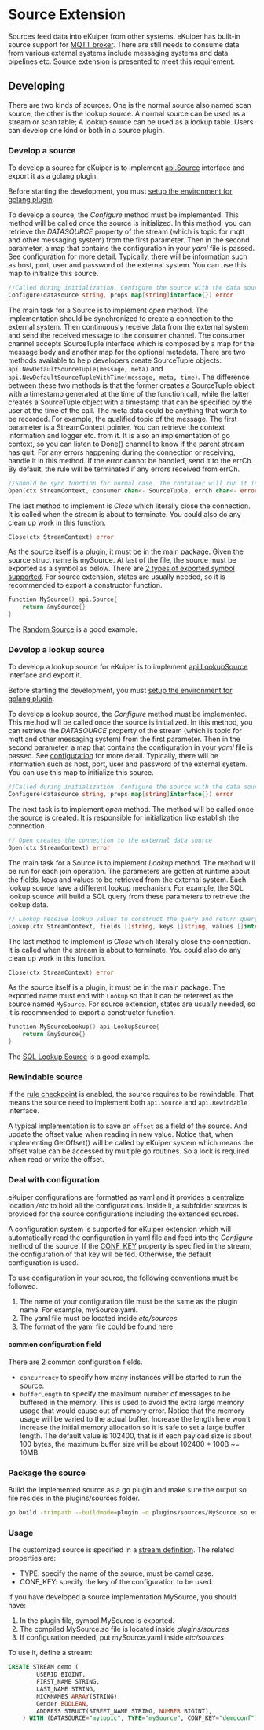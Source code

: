 # Source Extension

Sources feed data into eKuiper from other systems. eKuiper has built-in source support for [MQTT broker](../../../guide/sources/builtin/mqtt.md). There are still needs to consume data from various external systems include messaging systems and data pipelines etc. Source extension is presented to meet this requirement.

## Developing

There are two kinds of sources. One is the normal source also named scan source, the other is the lookup source. A normal source can be used as a stream or scan table; A lookup source can be used as a lookup table. Users can develop one kind or both in a source plugin.

### Develop a source

To develop a source for eKuiper is to implement [api.Source](https://github.com/lf-edge/ekuiper/blob/master/pkg/api/stream.go) interface and export it as a golang plugin.

Before starting the development, you must [setup the environment for golang plugin](../overview.md#setup-the-plugin-developing-environment).

To develop a source, the _Configure_ method must be implemented. This method will be called once the source is initialized. In this method, you can retrieve the _DATASOURCE_ property of the stream (which is topic for mqtt and other messaging system) from the first parameter. Then in the second parameter, a map that contains the configuration in your _yaml_ file is passed. See [configuration](#deal-with-configuration) for more detail. Typically, there will be information such as host, port, user and password of the external system. You can use this map to initialize this source.

```go
//Called during initialization. Configure the source with the data source(e.g. topic for mqtt) and the properties read from the yaml 
Configure(datasource string, props map[string]interface{}) error
```

The main task for a Source is to implement _open_ method. The implementation should be synchronized to create a connection to the external system. Then continuously receive data from the external system and send the received message to the consumer channel. The consumer channel accepts SourceTuple interface which is composed by a map for the message body and another map for the optional metadata. There are two methods available to help developers create SourceTuple objects: `api.NewDefaultSourceTuple(message, meta)` and `api.NewDefaultSourceTupleWithTime(message, meta, time)`. The difference between these two methods is that the former creates a SourceTuple object with a timestamp generated at the time of the function call, while the latter creates a SourceTuple object with a timestamp that can be specified by the user at the time of the call. The meta data could be anything that worth to be recorded. For example, the qualified topic of the message. The first parameter is a StreamContext pointer. You can retrieve the context information and logger etc. from it. It is also an implementation of go context, so you can listen to Done() channel to know if the parent stream has quit. For any errors happening during the connection or receiving, handle it in this method. If the error cannot be handled, send it to the errCh. By default, the rule will be terminated if any errors received from errCh.

```go
//Should be sync function for normal case. The container will run it in go func
Open(ctx StreamContext, consumer chan<- SourceTuple, errCh chan<- error)
```  

The last method to implement is _Close_ which literally close the connection. It is called when the stream is about to terminate. You could also do any clean up work in this function.

```go
Close(ctx StreamContext) error
```

As the source itself is a plugin, it must be in the main package. Given the source struct name is mySource. At last of the file, the source must be exported as a symbol as below. There are [2 types of exported symbol supported](../overview.md#plugin-development). For source extension, states are usually needed, so it is recommended to export a constructor function.

```go
function MySource() api.Source{
    return &mySource{}
}
```

The [Random Source](https://github.com/lf-edge/ekuiper/blob/master/extensions/sources/random/random.go) is a good example.

### Develop a lookup source

To develop a lookup source for eKuiper is to implement [api.LookupSource](https://github.com/lf-edge/ekuiper/blob/master/pkg/api/stream.go) interface and export it.

Before starting the development, you must [setup the environment for golang plugin](../overview.md#setup-the-plugin-developing-environment).

To develop a lookup source, the _Configure_ method must be implemented. This method will be called once the source is initialized. In this method, you can retrieve the _DATASOURCE_ property of the stream (which is topic for mqtt and other messaging system) from the first parameter. Then in the second parameter, a map that contains the configuration in your _yaml_ file is passed. See [configuration](#deal-with-configuration) for more detail. Typically, there will be information such as host, port, user and password of the external system. You can use this map to initialize this source.

```go
//Called during initialization. Configure the source with the data source(e.g. topic for mqtt) and the properties read from the yaml 
Configure(datasource string, props map[string]interface{}) error
```

The next task is to implement _open_ method. The method will be called once the source is created. It is responsible for initialization like establish the connection.

```go
// Open creates the connection to the external data source
Open(ctx StreamContext) error
```

The main task for a Source is to implement _Lookup_ method. The method will be run for each join operation. The parameters are gotten at runtime about the fields, keys and values to be retrieved from the external system. Each lookup source have a different lookup mechanism. For example, the SQL lookup source will build a SQL query from these parameters to retrieve the lookup data.

```go
// Lookup receive lookup values to construct the query and return query results
Lookup(ctx StreamContext, fields []string, keys []string, values []interface{}) ([]SourceTuple, error)
```  

The last method to implement is _Close_ which literally close the connection. It is called when the stream is about to terminate. You could also do any clean up work in this function.

```go
Close(ctx StreamContext) error
```

As the source itself is a plugin, it must be in the main package. The exported name must end with `Lookup` so that it can be refereed as the source named `MySource`. For source extension, states are usually needed, so it is recommended to export a constructor function.

```go
function MySourceLookup() api.LookupSource{
    return &mySource{}
}
```

The [SQL Lookup Source](https://github.com/lf-edge/ekuiper/blob/master/extensions/sources/sql/sqlLookup.go) is a good example.

### Rewindable source

If the [rule checkpoint](../../../guide/rules/state_and_fault_tolerance.md#source-consideration) is enabled, the source requires to be rewindable. That means the source need to implement both `api.Source` and `api.Rewindable` interface.

A typical implementation is to save an `offset` as a field of the source. And update the offset value when reading in new value. Notice that, when implementing GetOffset() will be called by eKuiper system which means the offset value can be accessed by multiple go routines. So a lock is required when read or write the offset.

### Deal with configuration

eKuiper configurations are formatted as yaml and it provides a centralize location _/etc_ to hold all the configurations. Inside it, a subfolder _sources_ is provided for the source configurations including the extended sources.

A configuration system is supported for eKuiper extension which will automatically read the configuration in yaml file and feed into the _Configure_ method of the source. If the [CONF_KEY](../../../guide/streams/overview.md#stream-properties) property is specified in the stream, the configuration of that key will be fed. Otherwise, the default configuration is used.

 To use configuration in your source, the following conventions must be followed.

 1. The name of your configuration file must be the same as the plugin name. For example, mySource.yaml.
 2. The yaml file must be located inside _etc/sources_
 3. The format of the yaml file could be found [here](../../../guide/sources/builtin/mqtt.md)

#### common configuration field

There are 2 common configuration fields.

* `concurrency` to specify how many instances will be started to run the source.
* `bufferLength` to specify the maximum number of messages to be buffered in the memory. This is used to avoid the extra large memory usage that would cause out of memory error. Notice that the memory usage will be varied to the actual buffer. Increase the length here won't increase the initial memory allocation so it is safe to set a large buffer length. The default value is 102400, that is if each payload size is about 100 bytes, the maximum buffer size will be about 102400 * 100B ~= 10MB.

### Package the source

Build the implemented source as a go plugin and make sure the output so file resides in the plugins/sources folder.

```bash
go build -trimpath --buildmode=plugin -o plugins/sources/MySource.so extensions/sources/my_source.go
```

### Usage

The customized source is specified in a [stream definition](../../../guide/streams/overview.md#stream-properties). The related properties are:

* TYPE: specify the name of the source, must be camel case.
* CONF_KEY: specify the key of the configuration to be used.

If you have developed a source implementation MySource, you should have:

1. In the plugin file, symbol MySource is exported.
2. The compiled MySource.so file is located inside _plugins/sources_
3. If configuration needed, put mySource.yaml inside _etc/sources_

To use it, define a stream:

```sql
CREATE STREAM demo (
        USERID BIGINT,
        FIRST_NAME STRING,
        LAST_NAME STRING,
        NICKNAMES ARRAY(STRING),
        Gender BOOLEAN,
        ADDRESS STRUCT(STREET_NAME STRING, NUMBER BIGINT),
    ) WITH (DATASOURCE="mytopic", TYPE="mySource", CONF_KEY="democonf");
```
